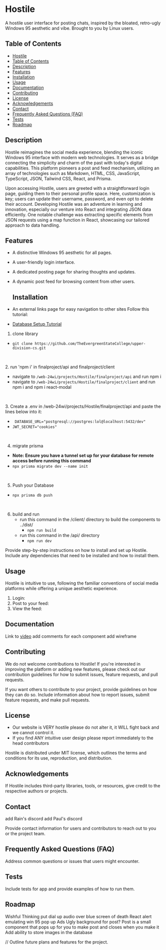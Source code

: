 # Hostile

A hostile user interface for posting chats, inspired by the bloated, retro-ugly Windows 95 aesthetic and vibe. 
Brought to you by Linux users.

## Table of Contents

- [Hostile](#hostile)
- [Table of Contents](#table-of-contents)
- [Description](#description)
- [Features](#features)
- [Installation](#installation)
- [Usage](#usage)
- [Documentation](#documentation)
- [Contributing](#contributing)
- [License](#license)
- [Acknowledgements](#acknowledgements)
- [Contact](#contact)
- [Frequently Asked Questions (FAQ)](#frequently-asked-questions-faq)
- [Tests](#tests)
- [Roadmap](#roadmap)

## Description
Hostile reimagines the social media experience, blending the iconic Windows 95 interface with modern web technologies. It serves as a bridge connecting the simplicity and charm of the past with today's digital capabilities. This platform pioneers a post and feed mechanism, utilizing an array of technologies such as Markdown, HTML, CSS, JavaScript, TypeScript, JSON, Tailwind CSS, React, and Prisma.

Upon accessing Hostile, users are greeted with a straightforward login page, guiding them to their personal profile space. Here, customization is key; users can update their username, password, and even opt to delete their account. Developing Hostile was an adventure in learning and innovation, especially our venture into React and integrating JSON data efficiently. One notable challenge was extracting specific elements from JSON requests using a map function in React, showcasing our tailored approach to data handling.

## Features
- A distinctive Windows 95 aesthetic for all pages.
- A user-friendly login interface.
- A dedicated posting page for sharing thoughts and updates.
- A dynamic post feed for browsing content from other users.

  ## Installation
- An external links page for easy navigation to other sites
Follow this tutorial:
- [Database Setup Tutorial](https://frontendmasters.com/courses/api-design-nodejs-v4/)


1. clone library
  - `` git clone https://github.com/TheEvergreenStateCollege/upper-division-cs.git ``
<p>&nbsp;   </p>
2. run 'npm i' in finalproject/api and finalproject/client
   
  - navigate to ``/web-24wi/projects/Hostile/finalproject/api`` and run npm i
  - navigate to ``/web-24wi/projects/Hostile/finalproject/client`` and run npm i and npm i react-modal
<p>&nbsp;   </p>
3. Create a .env in /web-24wi/projects/Hostile/finalproject/api and paste the lines below into it:

 - `` DATABASE_URL="postgresql://postgres:lol@localhost:5432/dev"``
 -  ``JWT_SECRET="cookies" ``

   
 <p>&nbsp;   </p>

 
4. migrate prisma
 -  **Note: Ensure you have a tunnel set up for your database for remote access before running this command**
 - `` npx prisma migrate dev --name init ``

<p>&nbsp;   </p>

5. Push your Database

 - ``npx prisma db push``

<p>&nbsp;   </p>
   


6. build and run
   - run this command in the /client/ directory to build the components to ../dist/ 
     - ``npm run build``
   - run this command in the /api/ directory
     - ``npm run dev``

Provide step-by-step instructions on how to install and set up Hostile. Include any dependencies that need to be 
installed and how to install them.

## Usage

Hostile is intuitive to use, following the familiar conventions of social media platforms while offering a unique aesthetic experience.
1. Login:
2. Post to your feed:
3. View the feed:

## Documentation

Link to [video](https://github.com/TheEvergreenStateCollege/upper-division-cs/blob/main/web-24wi/projects/Hostile/finalproject/final-project.webm)
add comments for each component
add wireframe

## Contributing


We do not welcome contributions to Hostile! If you're interested in improving the platform or adding new features, please check out our contribution guidelines for how to submit issues, feature requests, and pull requests.


If you want others to contribute to your project, provide guidelines on how they can do so. Include information about 
how to report issues, submit feature requests, and make pull requests.

## License

- Our website is VERY hostile please do not alter it, it WILL fight back and we cannot control it.
- If you find ANY intuitive user design please report immediately to the head contributors

Hostile is distributed under MIT license, which outlines the terms and conditions for its use, reproduction, and distribution.

## Acknowledgements



If Hostile includes third-party libraries, tools, or resources, give credit to the respective authors or projects.

## Contact
add Rain's discord
add Paul's discord

Provide contact information for users and contributors to reach out to you or the project team.

## Frequently Asked Questions (FAQ)

Address common questions or issues that users might encounter.

## Tests
Include tests for app and provide examples of how to run them.

## Roadmap

Wishful Thinking
put dial up audio over blue screen of death
React alert emulating win 95 pop up
Ads
Ugly background for post?
Post is a small component that pops up for you to make post and closes when you make it
Add ability to store images in the database


// Outline future plans and features for the project.
